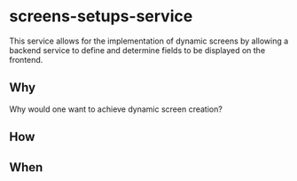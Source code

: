 # screens-setups-service

This service allows for the implementation of dynamic screens by allowing a backend service to define and determine fields to be displayed on the frontend.

## Why
Why would one want to achieve dynamic screen creation? 
## How 

## When
